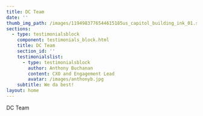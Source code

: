 ```yaml
---
title: DC Team
date: ''
thumb_img_path: /images/1194983776544615185us_capitol_building_ink_01.svg.med.png
sections:
  - type: testimonialsblock
    component: testimonials_block.html
    title: DC Team
    section_id: ''
    testimonialslist:
      - type: testimonialsblock
        author: Anthony Buchanan
        content: CXO and Engagement Lead
        avatar: /images/anthonyb.jpg
    subtitle: We da best!
layout: home
---
```

DC Team
